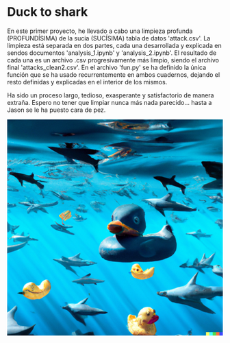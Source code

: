 # Duck to shark

En este primer proyecto, he llevado a cabo una limpieza profunda (PROFUNDÍSIMA) de la sucia (SUCÍSIMA) tabla de datos 
'attack.csv'. La limpieza está separada en dos partes, cada una desarrollada y explicada en sendos documentos 'analysis_1.ipynb'
y 'analysis_2.ipynb'. El resultado de cada una es un archivo .csv progresivamente más limpio, siendo el archivo final 'attacks_clean2.csv'. En el archivo 'fun.py' se ha definido la única función que se ha usado recurrentemente en ambos cuadernos, 
dejando el resto definidas y explicadas en el interior de los mismos.

Ha sido un proceso largo, tedioso, exasperante y satisfactorio de manera extraña. Espero no tener que limpiar nunca más nada parecido... hasta a Jason se le ha puesto cara de pez.

![Image Alt Text](Images/DALLE_jason.png)